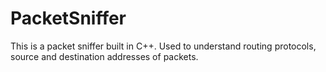 # PacketSniffer
This is a packet sniffer built in C++. Used to understand routing protocols, source and destination addresses of packets.
